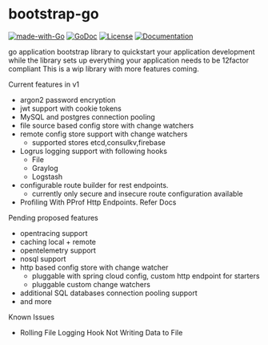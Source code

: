 # bootstrap-go

[![made-with-Go](https://img.shields.io/badge/Made%20with-Go-1f425f.svg)](http://golang.org)
[![GoDoc](https://godoc.org/github.com/sirupsen/logrus?status.svg)](https://pkg.go.dev/github.com/avinash92c/bootstrap-go/?tab=doc)
[![License](https://img.shields.io/badge/License-Apache%202.0-blue.svg)](https://github.com/avinash92c/bootstrap-go/blob/master/LICENSE)
[![Documentation](https://img.shields.io/badge/Usage-Docs-blue)](https://github.com/avinash92c/bootstrap-go/blob/master/docs/readme.md)

go application bootstrap library to quickstart your application development while the library sets up everything your application needs to be 12factor compliant
This is a wip library with more features coming.

Current features in v1

- argon2 password encryption
- jwt support with cookie tokens
- MySQL and postgres connection pooling
- file source based config store with change watchers
- remote config store support with change watchers
  - supported stores etcd,consulkv,firebase
- Logrus logging support with following hooks
  - File
  - Graylog
  - Logstash
- configurable route builder for rest endpoints.
  - currently only secure and insecure route configuration available
- Profiling With PProf Http Endpoints. Refer Docs

Pending proposed features

- opentracing support
- caching local + remote
- opentelemetry support
- nosql support
- http based config store with change watcher
  - pluggable with spring cloud config, custom http endpoint for starters
  - pluggable custom change watchers
- additional SQL databases connection pooling support
- and more

Known Issues

- Rolling File Logging Hook Not Writing Data to File
